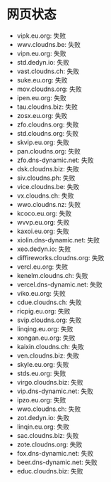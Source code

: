 # 网页状态
- vipk.eu.org: 失败
- wwv.cloudns.be: 失败
- vipn.eu.org: 失败
- std.dedyn.io: 失败
- vast.cloudns.ch: 失败
- suke.eu.org: 失败
- mov.cloudns.org: 失败
- ipen.eu.org: 失败
- tau.cloudns.biz: 失败
- zosx.eu.org: 失败
- zfo.cloudns.org: 失败
- std.cloudns.org: 失败
- skvip.eu.org: 失败
- pan.cloudns.org: 失败
- zfo.dns-dynamic.net: 失败
- dsk.cloudns.biz: 失败
- siv.cloudns.ph: 失败
- vice.cloudns.be: 失败
- vx.cloudns.ch: 失败
- wwo.cloudns.nz: 失败
- kcoco.eu.org: 失败
- wvvp.eu.org: 失败
- kaxoi.eu.org: 失败
- xiolin.dns-dynamic.net: 失败
- xeo.dedyn.io: 失败
- diffireworks.cloudns.org: 失败
- vercl.eu.org: 失败
- kenelm.cloudns.ch: 失败
- vercel.dns-dynamic.net: 失败
- viko.eu.org: 失败
- cdue.cloudns.ch: 失败
- ricpig.eu.org: 失败
- svip.cloudns.org: 失败
- linqing.eu.org: 失败
- xongan.eu.org: 失败
- kaixin.cloudns.ch: 失败
- ven.cloudns.biz: 失败
- skyle.eu.org: 失败
- stds.eu.org: 失败
- virgo.cloudns.biz: 失败
- vip.dns-dynamic.net: 失败
- ipzo.eu.org: 失败
- wwo.cloudns.ch: 失败
- zot.dedyn.io: 失败
- linqin.eu.org: 失败
- sac.cloudns.biz: 失败
- zote.cloudns.org: 失败
- fox.dns-dynamic.net: 失败
- beer.dns-dynamic.net: 失败
- educ.cloudns.biz: 失败
